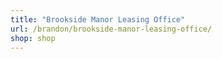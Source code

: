 ```yaml
---
title: "Brookside Manor Leasing Office"
url: /brandon/brookside-manor-leasing-office/
shop: shop
---
```

